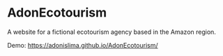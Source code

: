 # AdonEcotourism
A website for a fictional ecotourism agency based in the Amazon region.

Demo: https://adonislima.github.io/AdonEcotourism/ 
